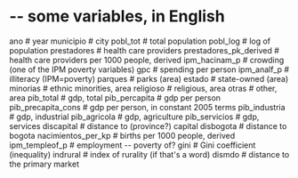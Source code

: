 # -- some variables, in English
ano                           # year
municipio                     # city
pobl_tot                      # total population
pobl_log                      # log of population
prestadores                   # health care providers
prestadores_pk_derived        # health care providers per 1000 people, derived
ipm_hacinam_p                 # crowding (one of the IPM poverty variables)
gpc                           # spending per person
ipm_analf_p                   # illiteracy (IPM=poverty)
parques                       # parks (area)
estado                        # state-owned (area)
minorias                      # ethnic minorities, area
religioso                     # religious, area
otras                         # other, area
pib_total                     # gdp, total
pib_percapita                 # gdp per person
pib_precapita_cons            # gdp per person, in constant 2005 terms
pib_industria                 # gdp, industrial
pib_agricola                  # gdp, agriculture
pib_servicios                 # gdp, services
discapital                    # distance to (province?) capital
disbogota                     # distance to bogota
nacimientos_per_kp            # births per 1000 people, derived
ipm_templeof_p                # employment -- poverty of?
gini                          # Gini coefficient (inequality)
indrural                      # index of rurality (if that's a word)
dismdo                        # distance to the primary market

